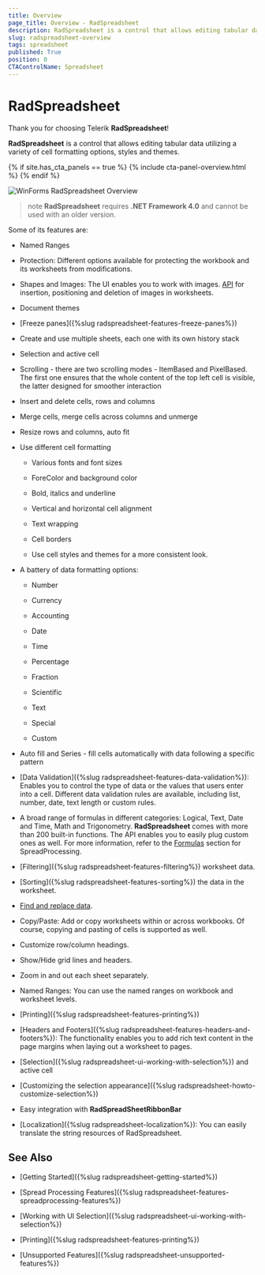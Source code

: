 ```yaml
---
title: Overview
page_title: Overview - RadSpreadsheet
description: RadSpreadsheet is a control that allows editing tabular data utilizing a variety of cell formatting options, styles and themes.
slug: radspreadsheet-overview
tags: spreadsheet
published: True
position: 0
CTAControlName: Spreadsheet
---
```


# RadSpreadsheet

Thank you for choosing Telerik __RadSpreadsheet__!

__RadSpreadsheet__ is a control that allows editing tabular data utilizing a variety of cell formatting options, styles and themes. 

{% if site.has_cta_panels == true %}
{% include cta-panel-overview.html %}
{% endif %}

![WinForms RadSpreadsheet Overview](images/spreadsheet-overview001.png)

>note **RadSpreadsheet** requires **.NET Framework 4.0** and cannot be used with an older version. 

Some of its features are:

* Named Ranges

* Protection: Different options available for protecting the workbook and its worksheets from modifications.

* Shapes and Images: The UI enables you to work with images. [API](https://docs.telerik.com/devtools/document-processing/libraries/radspreadprocessing/features/shapes-and-images) for insertion, positioning and deletion of images in worksheets.

* Document themes

* [Freeze panes]({%slug radspreadsheet-features-freeze-panes%})

* Create and use multiple sheets, each one with its own history stack

* Selection and active cell

* Scrolling - there are two scrolling modes - ItemBased and PixelBased. 
        	The first one ensures that the whole content of the top left cell is visible, the latter designed for smoother interaction

* Insert and delete cells, rows and columns

* Merge cells, merge cells across columns and unmerge

* Resize rows and columns, auto fit

* Use different cell formatting

	* Various fonts and font sizes

	* ForeColor and background color

	* Bold, italics and underline

	* Vertical and horizontal cell alignment

	* Text wrapping

	* Cell borders

	* Use cell styles and themes for a more consistent look.

* A battery of data formatting options:

    - Number

    - Currency

    - Accounting

    - Date

    - Time

    - Percentage

    - Fraction

    - Scientific

    - Text

    - Special

    - Custom

* Auto fill and Series - fill cells automatically with data following a specific pattern

* [Data Validation]({%slug radspreadsheet-features-data-validation%}): Enables you to control the type of data or the values that users enter into a cell. Different data validation rules are available, including list, number, date, text length or custom rules.

* A broad range of formulas in different categories: Logical, Text, Date and Time, Math and Trigonometry. **RadSpreadsheet** comes with more than 200 built-in functions. The API enables you to easily plug custom ones as well. For more information, refer to the [Formulas](https://docs.telerik.com/devtools/document-processing/libraries/radspreadprocessing/features/formulas/formulas) section for SpreadProcessing. 

* [Filtering]({%slug radspreadsheet-features-filtering%}) worksheet data.

* [Sorting]({%slug radspreadsheet-features-sorting%}) the data in the worksheet.

* [Find and replace data](https://docs.telerik.com/devtools/document-processing/libraries/radspreadprocessing/features/find-and-replace).

* Copy/Paste: Add or copy worksheets within or across workbooks. Of course, copying and pasting of cells is supported as well.

* Customize row/column headings.

* Show/Hide grid lines and headers.

* Zoom in and out each sheet separately.

* Named Ranges: You can use the named ranges on workbook and worksheet levels.

* [Printing]({%slug radspreadsheet-features-printing%})

* [Headers and Footers]({%slug radspreadsheet-features-headers-and-footers%}): The functionality enables you to add rich text content in the page margins when laying out a worksheet to pages.

* [Selection]({%slug radspreadsheet-ui-working-with-selection%}) and active cell

* [Customizing the selection appearance]({%slug radspreadsheet-howto-customize-selection%})

* Easy integration with __RadSpreadSheetRibbonBar__

* [Localization]({%slug radspreadsheet-localization%}): You can easily translate the string resources of RadSpreadsheet.

## See Also

 * [Getting Started]({%slug radspreadsheet-getting-started%})
 
 * [Spread Processing Features]({%slug radspreadsheet-features-spreadprocessing-features%})
 
 * [Working with UI Selection]({%slug radspreadsheet-ui-working-with-selection%})

 * [Printing]({%slug radspreadsheet-features-printing%})

 * [Unsupported Features]({%slug radspreadsheet-unsupported-features%})
